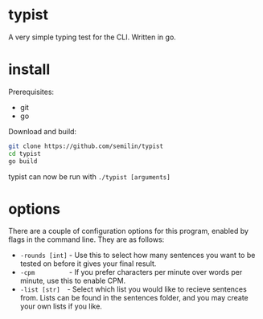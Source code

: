 # typist
A very simple typing test for the CLI. Written in go.

# install
Prerequisites:
* git
* go

Download and build:
``` bash
git clone https://github.com/semilin/typist
cd typist
go build
```

typist can now be run with ``` ./typist [arguments] ```

# options
There are a couple of configuration options for this program, enabled by flags in the command line. They are as follows:
* ```-rounds [int]``` - Use this to select how many sentences you want to be tested on before it gives your final result.
* ```-cpm         ``` - If you prefer characters per minute over words per minute, use this to enable CPM.
* ```-list [str]  ```- Select which list you would like to recieve sentences from. Lists can be found in the sentences folder, and you may create your own lists if you like.
